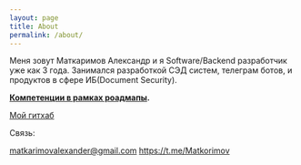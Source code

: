 ```yaml
---
layout: page
title: About
permalink: /about/
---
```


Меня зовут Маткаримов Александр и я Software/Backend разработчик уже как 3 года. Занимался разработкой СЭД систем, телеграм ботов, и продуктов в сфере ИБ(Document Security).

**[Компетенции в рамках роадмапы](https://github.com/MatkarimovAlexander/My-Learning-Tracker?tab=readme-ov-file).**

[Мой гитхаб](https://github.com/MatkarimovAlexander)



Связь:

[matkarimovalexander@gmail.com](mailto:matkarimovalexander@gmail.com)
https://t.me/Matkorimov